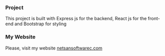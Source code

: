 ### Project
This project is built with Express js for the backend, React js for the front-end and Bootstrap for styling


### My Website
 Please, visit my website
[netsansoftwarec.com](https://www.netsansoftware.com/)
